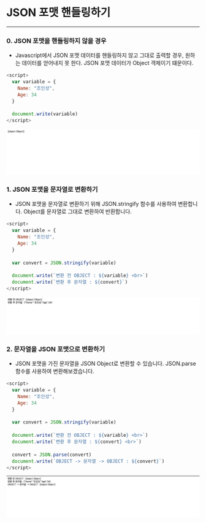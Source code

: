 # JSON 포맷 핸들링하기
* * *      

### 0. JSON 포맷을 핸들링하지 않을 경우
- Javascript에서 JSON 포맷 데이터를 핸들링하지 않고 그대로 출력할 경우, 원하는 데이터를 얻어내지 못 한다. JSON 포맷 데이터가 Object 객체이기 떄문이다.
``` javascript
<script>
  var variable = {
    Name: "조인성",
    Age: 34
  }

  document.write(variable)
</script>
```
![ex_screenshot](./assets//javascript-json-not-handling.png)


### 1. JSON 포맷을 문자열로 변환하기
- JSON 포맷을 문자열로 변환하기 위해 JSON.stringify 함수를 사용하여 변환합니다. Object를 문자열로 그대로 변환하여 반환합니다.
``` javascript
<script>
  var variable = {
    Name: "조인성",
    Age: 34
  }

  var convert = JSON.stringify(variable)

  document.write(`변환 전 OBJECT : ${variable} <br>`)
  document.write(`변환 후 문자열 : ${convert}`)
</script>
```
![ex_screenshot](./assets//javascript-json-convert-string.png)


### 2. 문자열을 JSON 포맷으로 변환하기
- JSON 포맷을 가진 문자열을 JSON Object로 변환할 수 있습니다. JSON.parse 함수를 사용하여 변환해보겠습니다.
``` javascript
<script>
  var variable = {
    Name: "조인성",
    Age: 34
  }

  var convert = JSON.stringify(variable)

  document.write(`변환 전 OBJECT : ${variable} <br>`)
  document.write(`변환 후 문자열 : ${convert} <br>`)

  convert = JSON.parse(convert)
  document.write(`OBJECT -> 문자열 -> OBJECT : ${convert}`)
</script>
```
![ex_screenshot](./assets//javascript-json-before.png)